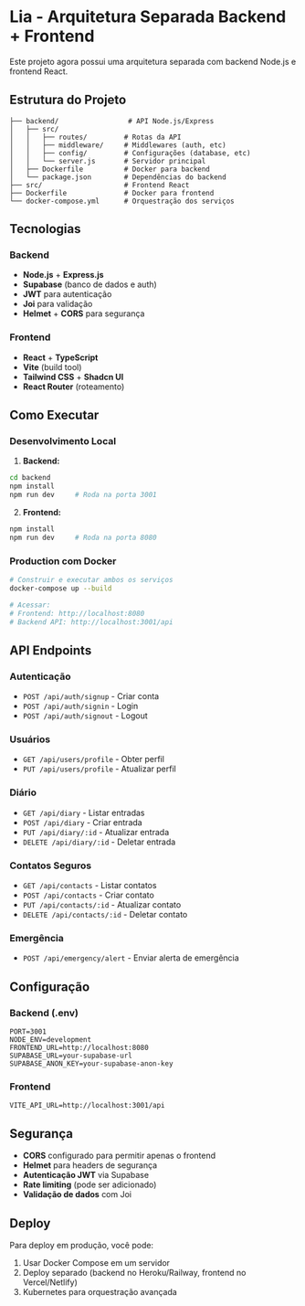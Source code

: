 
# Lia - Arquitetura Separada Backend + Frontend

Este projeto agora possui uma arquitetura separada com backend Node.js e frontend React.

## Estrutura do Projeto

```
├── backend/                 # API Node.js/Express
│   ├── src/
│   │   ├── routes/         # Rotas da API
│   │   ├── middleware/     # Middlewares (auth, etc)
│   │   ├── config/         # Configurações (database, etc)
│   │   └── server.js       # Servidor principal
│   ├── Dockerfile          # Docker para backend
│   └── package.json        # Dependências do backend
├── src/                    # Frontend React
├── Dockerfile              # Docker para frontend
└── docker-compose.yml      # Orquestração dos serviços
```

## Tecnologias

### Backend
- **Node.js** + **Express.js**
- **Supabase** (banco de dados e auth)
- **JWT** para autenticação
- **Joi** para validação
- **Helmet** + **CORS** para segurança

### Frontend
- **React** + **TypeScript**
- **Vite** (build tool)
- **Tailwind CSS** + **Shadcn UI**
- **React Router** (roteamento)

## Como Executar

### Desenvolvimento Local

1. **Backend:**
```bash
cd backend
npm install
npm run dev     # Roda na porta 3001
```

2. **Frontend:**
```bash
npm install
npm run dev     # Roda na porta 8080
```

### Production com Docker

```bash
# Construir e executar ambos os serviços
docker-compose up --build

# Acessar:
# Frontend: http://localhost:8080
# Backend API: http://localhost:3001/api
```

## API Endpoints

### Autenticação
- `POST /api/auth/signup` - Criar conta
- `POST /api/auth/signin` - Login
- `POST /api/auth/signout` - Logout

### Usuários
- `GET /api/users/profile` - Obter perfil
- `PUT /api/users/profile` - Atualizar perfil

### Diário
- `GET /api/diary` - Listar entradas
- `POST /api/diary` - Criar entrada
- `PUT /api/diary/:id` - Atualizar entrada
- `DELETE /api/diary/:id` - Deletar entrada

### Contatos Seguros
- `GET /api/contacts` - Listar contatos
- `POST /api/contacts` - Criar contato
- `PUT /api/contacts/:id` - Atualizar contato
- `DELETE /api/contacts/:id` - Deletar contato

### Emergência
- `POST /api/emergency/alert` - Enviar alerta de emergência

## Configuração

### Backend (.env)
```
PORT=3001
NODE_ENV=development
FRONTEND_URL=http://localhost:8080
SUPABASE_URL=your-supabase-url
SUPABASE_ANON_KEY=your-supabase-anon-key
```

### Frontend
```
VITE_API_URL=http://localhost:3001/api
```

## Segurança

- **CORS** configurado para permitir apenas o frontend
- **Helmet** para headers de segurança
- **Autenticação JWT** via Supabase
- **Rate limiting** (pode ser adicionado)
- **Validação de dados** com Joi

## Deploy

Para deploy em produção, você pode:
1. Usar Docker Compose em um servidor
2. Deploy separado (backend no Heroku/Railway, frontend no Vercel/Netlify)
3. Kubernetes para orquestração avançada
